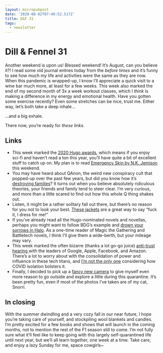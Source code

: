 ```yaml
---
layout: micropubpost
date: '2020-08-02T07:40:52.517Z'
title: D&F 31
tags:
  - newsletter
---
```


# Dill & Fennel 31

Another weekend is upon us! Blessed weekend! It’s August, can you believe it?! I read some old journal entries today from the *before times* and it’s funny to see how much my life and activities were the same as they are now. When this pandemic is wrapped-up, I know I’ll appreciate a quick visit to a wine bar much more, at least for a few weeks. This week also marked the end of my second month of 3x a week workout classes, which I *think* is making a difference in my energy and emotional health. Have you gotten some exercise recently? Even some stretches can be nice, trust me. Either way, let’s both take a deep inhale...

...and a big exhale.

There now, you’re ready for *these links*.

## Links

* This week marked the [2020 Hugo awards](http://www.thehugoawards.org/hugo-history/2020-hugo-awards/), which means if you enjoy sci-fi and haven’t read a ton this year, you’ll have quite a bit of excellent stuff to catch up on. My plan is to read [Emergency Skin by N.K. Jemison](https://www.amazon.com/Emergency-Skin-Forward-collection-Jemisin-ebook/dp/B07VFMFPP4) this weekend.
* You may have heard about QAnon, the weird new conspiracy cult that popped-up over the past few years, but did you know how it’s [destroying families](https://melmagazine.com/en-us/story/qanon-conspiracy-cult-losing-family)? It turns out when you believe absolutely ridiculous theories, your friends and family tend to steer clear. I’m very curious, and more than a little scared to find out how this whole Q thing shakes out.
* Listen, it might be a rather solitary fall out there, but there’s no reason for you not to look your best. [These jackets](https://tienda.baumm.com/us/camperas/) are a great way to say “fuck it, I dress for me!”
* If you’ve already read all the Hugo-nominated novels and novellas, perhaps you might want to follow BDG’s example and [drown your sorrows in Halo](https://www.youtube.com/watch?v=WEWEdIcx1DI&feature=youtu.be&t=1381). As a one-time reader of Magic the Gathering and Battletech novels, I think I’ll give them a wide-berth, but your mileage may vary.
* This week marked the often bizarre (thanks a lot go-go juice) [anti-trust hearing ](https://www.theverge.com/interface/2020/7/30/21346575/tech-antitrust-hearing-recap-bezos-zuckerberg-cook-pichai)with the leaders of Google, Apple, Facebook, and Amazon. There’s a lot to worry about with the consolidation of power and influence in these tech titans, and [I’m not the only one](https://www.offscreenmag.com/blog/issue-23-editors-note) considering how COVID isolation bolsters it.
* Finally, I decided to pick up a [fancy new camera](https://www.dpreview.com/reviews/ricoh-gr-iii) to give myself even more reason to go outside and explore a little during this quarantine. It’s been pretty fun, even if most of the photos I’ve taken are of my cat, Snorri.

## In closing

With the summer dwindling and a very cozy fall in our near future, I hope you’re taking care of yourself, and stockpiling wool blankets and candles. I’m pretty excited for a few books and shows that will launch in the coming months, not to mention the rest of the F1 season still to come. I’m not fully sure what it’ll feel like to keep going with this largely self-quarantined life until next year, but we’ll all learn together, one week at a time. Take care, and enjoy a lazy Sunday for me, space cowgirls~
